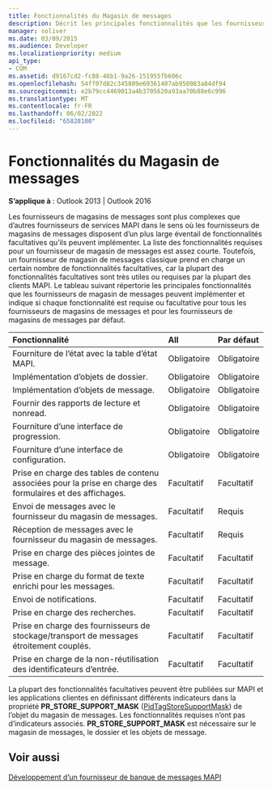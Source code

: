 ```yaml
---
title: Fonctionnalités du Magasin de messages
description: Décrit les principales fonctionnalités que les fournisseurs de magasins de messages peuvent implémenter et indique si chaque fonctionnalité est requise ou facultative pour certains fournisseurs de magasins.
manager: soliver
ms.date: 03/09/2015
ms.audience: Developer
ms.localizationpriority: medium
api_type:
- COM
ms.assetid: d9167cd2-fc88-46b1-9a26-151955fb606c
ms.openlocfilehash: 54ff07d82c345809e69361407ab950983a84df94
ms.sourcegitcommit: e2b79cc4469013a4b3705620a93aa70b88e6c996
ms.translationtype: MT
ms.contentlocale: fr-FR
ms.lasthandoff: 06/02/2022
ms.locfileid: "65828100"
---
```

# <a name="message-store-features"></a>Fonctionnalités du Magasin de messages

  
  
**S’applique à** : Outlook 2013 | Outlook 2016 
  
Les fournisseurs de magasins de messages sont plus complexes que d’autres fournisseurs de services MAPI dans le sens où les fournisseurs de magasins de messages disposent d’un plus large éventail de fonctionnalités facultatives qu’ils peuvent implémenter. La liste des fonctionnalités requises pour un fournisseur de magasin de messages est assez courte. Toutefois, un fournisseur de magasin de messages classique prend en charge un certain nombre de fonctionnalités facultatives, car la plupart des fonctionnalités facultatives sont très utiles ou requises par la plupart des clients MAPI. Le tableau suivant répertorie les principales fonctionnalités que les fournisseurs de magasin de messages peuvent implémenter et indique si chaque fonctionnalité est requise ou facultative pour tous les fournisseurs de magasins de messages et pour les fournisseurs de magasins de messages par défaut.
  
|**Fonctionnalité**|**All**|**Par défaut**|
|:-----|:-----|:-----|
|Fourniture de l’état avec la table d’état MAPI. |Obligatoire  <br/> |Obligatoire  <br/> |
|Implémentation d’objets de dossier. |Obligatoire  <br/> |Obligatoire  <br/> |
|Implémentation d’objets de message. |Obligatoire  <br/> |Obligatoire  <br/> |
|Fournir des rapports de lecture et nonread. |Obligatoire  <br/> |Obligatoire  <br/> |
|Fourniture d’une interface de progression. |Obligatoire  <br/> |Obligatoire  <br/> |
|Fourniture d’une interface de configuration. |Obligatoire  <br/> |Obligatoire  <br/> |
|Prise en charge des tables de contenu associées pour la prise en charge des formulaires et des affichages. |Facultatif  <br/> |Facultatif  <br/> |
|Envoi de messages avec le fournisseur du magasin de messages. |Facultatif  <br/> |Requis  <br/> |
|Réception de messages avec le fournisseur du magasin de messages. |Facultatif  <br/> |Requis  <br/> |
|Prise en charge des pièces jointes de message. |Facultatif  <br/> |Facultatif  <br/> |
|Prise en charge du format de texte enrichi pour les messages. |Facultatif  <br/> |Facultatif  <br/> |
|Envoi de notifications. |Facultatif  <br/> |Facultatif  <br/> |
|Prise en charge des recherches. |Facultatif  <br/> |Facultatif  <br/> |
|Prise en charge des fournisseurs de stockage/transport de messages étroitement couplés. |Facultatif  <br/> |Facultatif  <br/> |
|Prise en charge de la non-réutilisation des identificateurs d’entrée. |Facultatif  <br/> |Facultatif  <br/> |
   
La plupart des fonctionnalités facultatives peuvent être publiées sur MAPI et les applications clientes en définissant différents indicateurs dans la propriété **PR_STORE_SUPPORT_MASK** ([PidTagStoreSupportMask](pidtagstoresupportmask-canonical-property.md)) de l’objet du magasin de messages. Les fonctionnalités requises n’ont pas d’indicateurs associés. **PR_STORE_SUPPORT_MASK** est nécessaire sur le magasin de messages, le dossier et les objets de message. 
  
## <a name="see-also"></a>Voir aussi



[Développement d’un fournisseur de banque de messages MAPI](developing-a-mapi-message-store-provider.md)

